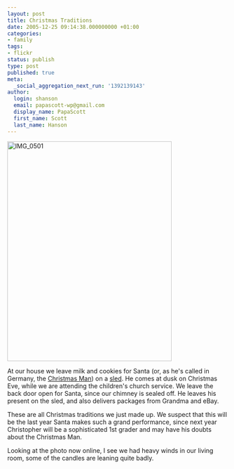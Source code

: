 ```yaml
---
layout: post
title: Christmas Traditions
date: 2005-12-25 09:14:38.000000000 +01:00
categories:
- family
tags:
- flickr
status: publish
type: post
published: true
meta:
  _social_aggregation_next_run: '1392139143'
author:
  login: shanson
  email: papascott-wp@gmail.com
  display_name: PapaScott
  first_name: Scott
  last_name: Hanson
---
```

<p><a href="http://www.flickr.com/photos/papascott/77104938/" title="Photo Sharing"><img src="https://static.flickr.com/40/77104938_2f08c2f07e.jpg" width="375" height="500" alt="IMG_0501" /></a></p>
<p>At our house we leave milk and cookies for Santa (or, as he's called in Germany, the <a href="http://dict.leo.org/?search=weihnachtsmann">Christmas Man</a>) on a <a href="https://www.papascott.de/archives/2004/12/25/earlier-and-earlier/">sled</a>. He comes at dusk on Christmas Eve, while we are attending the children's church service. We leave the back door open for Santa, since our chimney is sealed off. He leaves his present on the sled, and also delivers packages from Grandma and eBay.</p>
<p>These are all Christmas traditions we just made up. We suspect that this will be the last year Santa makes such a grand performance, since next year Christopher will be a sophisticated 1st grader and may have his doubts about the Christmas Man.</p>
<p>Looking at the photo now online, I see we had heavy winds in our living room, some of the candles are leaning quite badly.</p>

